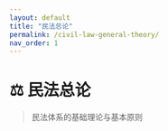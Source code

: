 ```yaml
---
layout: default
title: "民法总论"
permalink: /civil-law-general-theory/
nav_order: 1 
---
```


# ⚖️ 民法总论
> 民法体系的基础理论与基本原则
